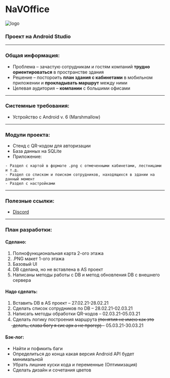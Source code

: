 # NaVOffice
![logo](https://media.discordapp.net/attachments/759412243850592258/812671357048455238/jUbo5dIVwWg.png)
### Проект на Android Studio
---
### Общая информация:
- Проблема – зачастую сотрудникам и гостям компаний **трудно ориентироваться** в пространстве здания
- Решение – постороить **план здания с кабинетами** в мобильном приложении и **прокладывать маршрут** между ними
- Целевая аудитория – **компании** с большими офисами
---
### Системные требования:
- Устройство с Android v. 6 (Marshmallow)
---
### Модули проекта:
- Стенд с QR-кодом для авторизации
- База данных на SQLite
- Приложение:
```
- Раздел с картой в формате .png с отмеченными кабинетами, лестницами и т.д.
- Раздел со списком и поиском сотрудников, находящихся в здании на данный момент
- Раздел с настройками
```
---
### Полезные ссылки:
- [Discord](https://discord.gg/TvRY6EX3wQ)
---
### План разработки:
#### Сделано:
1) Полнофункциональная карта 2-ого этажа
2) .PNG макет 1-ого этажа
3) Базовый UI
4) DB сделана, но не вставлена в AS проект
5) Написаны методы работы с DB и метод обновления DB с внешнего сервера
#### Надо сделать:
1) Вставить DB в AS проект – 27.02.21-28.02.21
2) Сделать список сотрудников по DB – 28.02.21-02.03.21
3) Написать методы обработки QR-кодов – 02.03.21-05.03.21
3) Сделать логику построения маршрута (̶п̶о̶н̶я̶т̶и̶я̶ ̶н̶е̶ ̶и̶м̶е̶ю̶ ̶к̶а̶к̶ ̶э̶т̶о̶ ̶д̶е̶л̶а̶т̶ь̶,̶ ̶с̶л̶а̶в̶а̶ ̶б̶о̶г̶у̶ ̶я̶ ̶с̶и̶с̶ ̶а̶р̶х̶ ̶а̶ ̶н̶е̶ ̶п̶р̶о̶г̶е̶р̶)̶  – 05.03.21-30.03.21

#### Бэк-лог:
- Найти и пофикить баги
- Определиться до конца какая версия Android API будет минимальной
- Убрать лишние куски кода и переменные (Оптимизация)
- Сделать дизайн и сочетания цветов
